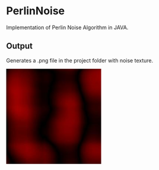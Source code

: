 PerlinNoise
===========

Implementation of Perlin Noise Algorithm in JAVA.


Output
--------

Generates a .png file in the project folder with noise texture.

![output](https://github.com/SushantKafle/PerlinNoise/blob/master/PerlinNoise.png)
